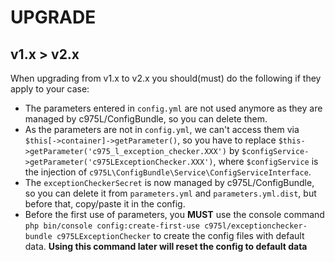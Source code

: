 # UPGRADE

v1.x > v2.x
-----------
When upgrading from v1.x to v2.x you should(must) do the following if they apply to your case:

- The parameters entered in `config.yml` are not used anymore as they are managed by c975L/ConfigBundle, so you can delete them.
- As the parameters are not in `config.yml`, we can't access them via `$this[->container]->getParameter()`, so you have to replace `$this->getParameter('c975_l_exception_checker.XXX')` by `$configService->getParameter('c975LExceptionChecker.XXX')`, where `$configService` is the injection of `c975L\ConfigBundle\Service\ConfigServiceInterface`.
- The `exceptionCheckerSecret` is now managed by c975L/ConfigBundle, so you can delete it from `parameters.yml` and `parameters.yml.dist`, but before that, copy/paste it in the config.
- Before the first use of parameters, you **MUST** use the console command `php bin/console config:create-first-use c975l/exceptionchecker-bundle c975LExceptionChecker` to create the config files with default data. **Using this command later will reset the config to default data**
